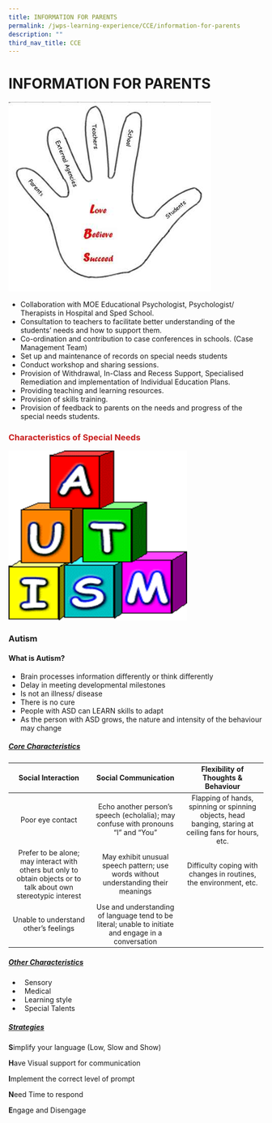 ```yaml
---
title: INFORMATION FOR PARENTS
permalink: /jwps-learning-experience/CCE/information-for-parents
description: ""
third_nav_title: CCE
---
```

# INFORMATION FOR PARENTS
![](/images/JWPS%20LEARNING%20EXPERIENCE/CCE/Information%20for%20parents/tn_hand.jpg)


*   Collaboration with MOE Educational Psychologist, Psychologist/ Therapists in Hospital and Sped School.
*   Consultation to teachers to facilitate better understanding of the students’ needs and how to support them.
*   Co-ordination and contribution to case conferences in schools. (Case Management Team)
*   Set up and maintenance of records on special needs students
*   Conduct workshop and sharing sessions.
*   Provision of Withdrawal, In-Class and Recess Support, Specialised Remediation and implementation of Individual Education Plans.
*   Providing teaching and learning resources.
*   Provision of skills training. 
*   Provision of feedback to parents on the needs and progress of the special needs students.

### <span style = "color: #c81b1b"> <b>Characteristics of Special Needs</b> </span>

![](/images/JWPS%20LEARNING%20EXPERIENCE/CCE/Information%20for%20parents/autism.png)

### Autism

#### **What is Autism?**

*   Brain processes information differently or think differently
*   Delay in meeting developmental milestones
*   Is not an illness/ disease
*   There is no cure
*   People with ASD can LEARN skills to adapt
*   As the person with ASD grows, the nature and intensity of the behaviour may change

##### <u>Core Characteristics</u>

|                                                 Social Interaction                                                |                                          Social Communication                                          |                                   Flexibility of Thoughts & Behaviour                                  |
|:-----------------------------------------------------------------------------------------------------------------:|:------------------------------------------------------------------------------------------------------:|:------------------------------------------------------------------------------------------------------:|
|                                                  Poor eye contact                                                 |           Echo another person’s speech (echolalia);  may confuse with pronouns “I” and “You”           | Flapping of hands, spinning or spinning objects, head banging, staring at ceiling fans for hours, etc. |
| Prefer to be alone; may interact with others but only to obtain objects or to talk about own stereotypic interest |           May exhibit unusual speech pattern; use words without understanding their meanings           |                    Difficulty coping with changes in routines, the environment, etc.                   |
|                                       Unable to understand other’s feelings                                       |  Use and understanding of language tend to be literal; unable to initiate and engage in a conversation |                                                                                                        |

##### <u>Other Characteristics</u>

*     Sensory
*     Medical
*     Learning style
*     Special Talents

##### <u>Strategies</u>

**S**implify your language (Low, Slow and Show)

**H**ave Visual support for communication

**I**mplement the correct level of prompt

**N**eed Time to respond

**E**ngage and Disengage